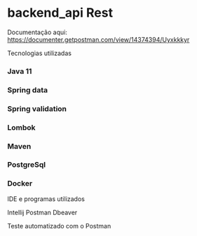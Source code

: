 # backend_api Rest
 Documentação aqui: https://documenter.getpostman.com/view/14374394/Uyxkkkyr
 
Tecnologias utilizadas 

### Java 11
### Spring data
### Spring validation
### Lombok
### Maven
### PostgreSql
### Docker

IDE e programas utilizados

Intellij
Postman
Dbeaver

Teste automatizado com o Postman
